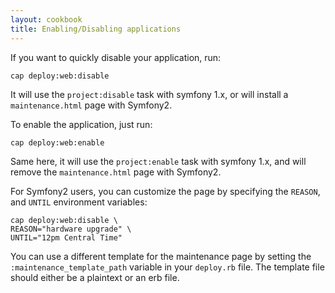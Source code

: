 ```yaml
---
layout: cookbook
title: Enabling/Disabling applications
---
```


If you want to quickly disable your application, run:

    cap deploy:web:disable

It will use the `project:disable` task with symfony 1.x, or will install a
`maintenance.html` page with Symfony2.

To enable the application, just run:

    cap deploy:web:enable

Same here, it will use the `project:enable` task with symfony 1.x, and will
remove the `maintenance.html` page with Symfony2.

For Symfony2 users, you can customize the page by specifying the `REASON`,
and `UNTIL` environment variables:

    cap deploy:web:disable \
    REASON="hardware upgrade" \
    UNTIL="12pm Central Time"

You can use a different template for the maintenance page by setting the
`:maintenance_template_path` variable in your `deploy.rb` file. The template
file should either be a plaintext or an erb file.
